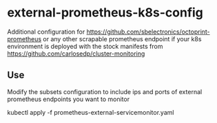 # external-prometheus-k8s-config
Additional configuration for https://github.com/sbelectronics/octoprint-prometheus or any other scrapable prometheus endpoint if your k8s environment is deployed with the stock manifests from https://github.com/carlosedp/cluster-monitoring

## Use

Modify the subsets configuration to include ips and ports of external prometheus endpoints you want to monitor

kubectl apply -f prometheus-external-servicemonitor.yaml
